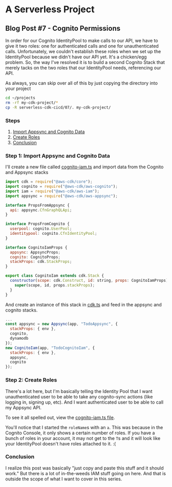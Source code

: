 # A Serverless Project

## Blog Post #7 - Cognito Permissions

In order for our Cognito IdentityPool to make calls to our API, we have to give it two roles: one for authenticated calls and one for unauthenticated calls. Unfortunately, we couldn't establish these roles when we set up the IdentityPool because we didn't have our API yet. It's a chicken/egg problem.
So, the way I've resolved it is to build a second Cognito Stack that merely tacks on the two roles that our IdentityPool needs, referencing our API.

As always, you can skip over all of this by just copying the directory into your project

```sh
cd ~/projects
rm -rf my-cdk-project/*
cp -R serverless-cdk-cicd/07/. my-cdk-project/
```

### Steps

1. [Import Appsync and Cognito Data](#import)
1. [Create Roles](#create-roles)
1. [Conclusion](#conclusion)

### Step 1: Import Appsync and Cognito Data <a name="import"></a>

I'll create a new file called [cognito-iam.ts](cdk/lib/cognito-iam.ts) and import data from the Cognito and Appsync stacks

```js
import cdk = require("@aws-cdk/core");
import cognito = require("@aws-cdk/aws-cognito");
import iam = require("@aws-cdk/aws-iam");
import appsync = require("@aws-cdk/aws-appsync");

interface PropsFromAppsync {
  api: appsync.CfnGraphQLApi;
}

interface PropsFromCognito {
  userpool: cognito.UserPool;
  identitypool: cognito.CfnIdentityPool;
}

interface CognitoIamProps {
  appsync: AppsyncProps;
  cognito: CognitoProps;
  stackProps: cdk.StackProps;
}

export class CognitoIam extends cdk.Stack {
  constructor(scope: cdk.Construct, id: string, props: CognitoIamProps) {
    super(scope, id, props.stackProps);
  }
}
```

And create an instance of this stack in [cdk.ts](cdk/bin/cdk.ts) and feed in the appsync and cognito stacks.

```js
...
const appsync = new Appsync(app, "TodoAppsync", {
  stackProps: { env },
  cognito,
  dynamodb
});
new CognitoIam(app, "TodoCognitoIam", {
  stackProps: { env },
  appsync,
  cognito
});
```

### Step 2: Create Roles <a name="create-roles"></a>

There's a lot here, but I'm basically telling the Identity Pool that I want unauthenticated user to be able to take any cognito-sync actions (like logging in, signing up, etc). And I want authenticated user to be able to call my Appsync API.

To see it all spelled out, view the [cognito-iam.ts file](cdk/lib/cognito-iam.ts).

You'll notice that I started the `roleName`s with an `a`. This was because in the Cognito Console, it only shows a certain number of roles. If you have a bunch of roles in your account, it may not get to the `T`s and it will look like your IdentityPool doesn't have roles attached to it. :(

### Conclusion <a name="conclusion"></a>

I realize this post was basically "just copy and paste this stuff and it should work." But there is a lot of in-the-weeds IAM stuff going on here. And that is outside the scope of what I want to cover in this series.
